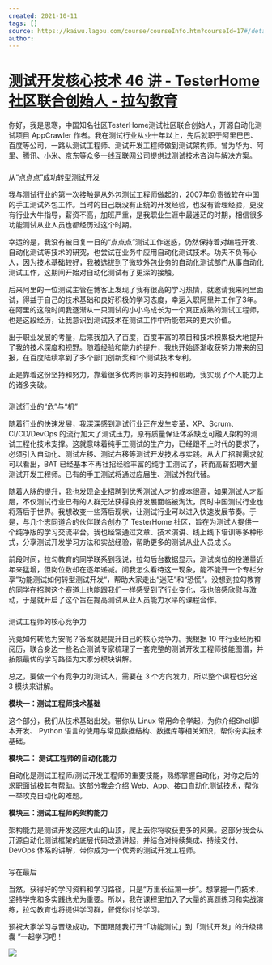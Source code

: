 ```yaml
---
created: 2021-10-11
tags: []
source: https://kaiwu.lagou.com/course/courseInfo.htm?courseId=17#/detail/pc?id=317
author: 
---
```


# [测试开发核心技术 46 讲 - TesterHome 社区联合创始人 - 拉勾教育](https://kaiwu.lagou.com/course/courseInfo.htm?courseId=17#/detail/pc?id=317)


你好，我是思寒，中国知名社区TesterHome测试社区联合创始人，开源自动化测试项目 AppCrawler 作者。我在测试行业从业十年以上，先后就职于阿里巴巴、百度等公司，一路从测试工程师、测试开发工程师做到测试架构师。曾为华为、阿里、腾讯、小米、京东等众多一线互联网公司提供过测试技术咨询与解决方案。

### 

从“点点点”成功转型测试开发

我与测试行业的第一次接触是从外包测试工程师做起的，2007年负责微软在中国的手工测试外包工作。当时的自己既没有正统的开发经验，也没有管理经验，更没有行业大牛指导，薪资不高，加班严重，是我职业生涯中最迷茫的时期，相信很多功能测试从业人员也都经历过这个时期。

幸运的是，我没有被日复一日的“点点点”测试工作迷惑，仍然保持着对编程开发、自动化测试等技术的研究，也尝试在业务中应用自动化测试技术。功夫不负有心人，因为技术基础较好，我被选拔到了微软外包业务的自动化测试部门从事自动化测试工作，这期间开始对自动化测试有了更深的接触。

后来阿里的一位测试主管在博客上发现了我有很高的学习热情，就邀请我来阿里面试，得益于自己的技术基础和良好积极的学习态度，幸运入职阿里并工作了3年。在阿里的这段时间我逐渐从一只测试的小小鸟成长为一个真正成熟的测试工程师，也是这段经历，让我意识到测试技术在测试工作中所能带来的更大价值。

出于职业发展的考量，后来我加入了百度，百度丰富的项目和技术积累极大地提升了我的技术深度和视野。随着经验和能力的提升，我也开始逐渐收获努力带来的回报，在百度陆续拿到了多个部门创新奖和1个测试技术专利。

正是靠着这份坚持和努力，靠着很多优秀同事的支持和帮助，我实现了个人能力上的诸多突破。

### 

测试行业的“危”与“机”

随着行业的快速发展，我深深感到测试行业正在发生变革，XP、Scrum、CI/CD/DevOps 的流行加大了测试压力，原有质量保证体系缺乏可融入架构的测试工程化技术支撑。这就意味着纯手工测试的生产力，已经跟不上时代的要求了，必须引入自动化、测试左移、测试右移等测试开发技术与实践。从大厂招聘需求就可以看出，BAT 已经基本不再社招经验丰富的纯手工测试了，转而高薪招聘大量测试开发工程师。已有的手工测试将通过应届生、测试外包代替。

随着人脉的提升，我也发现企业招聘到优秀测试人才的成本很高，如果测试人才断层，不仅测试行业已有的人群无法获得良好发展面临被淘汰，同时中国测试行业也将落后于世界。我想改变一些落后现状，让测试行业可以进入快速发展节奏。于是，与几个志同道合的伙伴联合创办了 TesterHome 社区，旨在为测试人提供一个纯净版的学习交流平台。我也经常通过文章、技术演讲、线上线下培训等多种形式，分享测试开发学习方法和实战经验，帮助更多的测试从业人员成长。

前段时间，拉勾教育的同学联系到我说，拉勾后台数据显示，测试岗位的投递量近年来猛增，但岗位数却在逐年递减。问我怎么看待这一现象，能不能开一个专栏分享”功能测试如何转型测试开发“，帮助大家走出“迷茫”和“恐慌”。没想到拉勾教育的同学在招聘这个赛道上也能跟我们一样感受到了行业变化，我也倍感欣慰与激动，于是就开启了这个旨在提高测试从业人员能力水平的课程合作。

### 

测试工程师的核心竞争力

究竟如何转危为安呢？答案就是提升自己的核心竞争力。我根据 10 年行业经历和阅历，联合身边一些名企测试专家梳理了一套完整的测试开发工程师技能图谱，并按照最优的学习路径为大家分模块讲解。

总之，要做一个有竞争力的测试人，需要在 3 个方向发力，所以整个课程也分这 3 模块来讲解。

**模块一：测试工程师技术基础**

这个部分，我们从技术基础出发。带你从 Linux 常用命令学起，为你介绍Shell脚本开发、 Python 语言的使用与常见数据结构、数据库等相关知识，帮你夯实技术基础。

**模块二： 测试工程师的自动化能力**

自动化是测试工程师/测试开发工程师的重要技能，熟练掌握自动化，对你之后的求职面试极其有帮助。这部分我会介绍 Web、App、接口自动化测试技术，帮你一举攻克自动化的难题。

**模块三：测试工程师的架构能力**

架构能力是测试开发这座大山的山顶，爬上去你将收获更多的风景。这部分我会从开源自动化测试框架的底层代码改造讲起，并结合对持续集成、持续交付、DevOps 体系的讲解，带你成为一个优秀的测试开发工程师。

### 

写在最后

当然，获得好的学习资料和学习路径，只是“万里长征第一步”。想掌握一门技术，坚持学完和多实践也尤为重要。所以，我在课程里加入了大量的真题练习和实战演练，拉勾教育也将提供学习群，督促你讨论学习。

预祝大家学习与晋级成功，下面跟随我打开“「功能测试」到「测试开发」的升级锦囊 ”一起学习吧！

 ![](https://s0.lgstatic.com/i/image2/M01/B0/2F/CgotOV3mQ3KAOKNyAAcnjVlAgjQ212.png)
